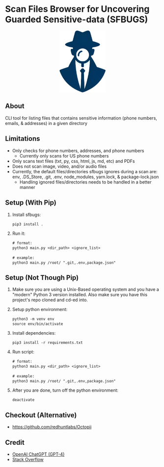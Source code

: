 # Scan Files Browser for Uncovering Guarded Sensitive-data (SFBUGS)

<p align="center">
  <img width="150" src="./assets/logo.png">
</p>

## About

CLI tool for listing files that contains sensitive information (phone numbers, emails, & addresses) in a given directory

## Limitations

- Only checks for phone numbers, addresses, and phone numbers
    - Currently only scans for US phone numbers
- Only scans text files (txt, py, css, html, js, md, etc) and PDFs
- Does not scan image, video, and/or audio files
- Currently, the default files/directories sfbugs ignores during a scan are: env, .DS_Store, .git, .env, node_modules, yarn.lock, & package-lock.json
    - Handling ignored files/directories needs to be handled in a better manner

## Setup (With Pip)

1. Install sfbugs:
    
    ```
    pip3 install .
    ```

2. Run it:

    ```
    # format:
    python3 main.py <dir_path> <ignore_list>

    # example:
    python3 main.py /root/ ".git,.env,package.json"
    ```

## Setup (Not Though Pip)

1. Make sure you are using a Unix-Based operating system and you have a "modern" Python 3 version installed. Also make sure you have this project's repo cloned and cd-ed into.

2. Setup python environment:

    ```
    python3 -m venv env
    source env/bin/activate
    ```

3. Install dependencies:

    ```
    pip3 install -r requirements.txt
    ```

4. Run script:
    
    ```
    # format:
    python3 main.py <dir_path> <ignore_list>
    
    # example:
    python3 main.py /root/ ".git,.env,package.json"
    ```

5. After you are done, turn off the python environment:

    ```
    deactivate
    ```

## Checkout (Alternative)

- https://github.com/redhuntlabs/Octopii

## Credit

- [OpenAI ChatGPT (GPT-4)](https://chat.openai.com/)
- [Stack Overflow](https://stackoverflow.com/)

